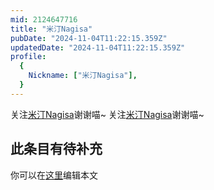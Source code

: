 ```yaml
---
mid: 2124647716
title: "米汀Nagisa"
pubDate: "2024-11-04T11:22:15.359Z"
updatedDate: "2024-11-04T11:22:15.359Z"
profile:
  {
    Nickname: ["米汀Nagisa"],
  }
---
```


关注[米汀Nagisa](https://space.bilibili.com/2124647716)谢谢喵~ 关注[米汀Nagisa](https://space.bilibili.com/2124647716)谢谢喵~

## 此条目有待补充
你可以在[这里](https://github.com/Yuhanawa/VTuber.ICU-Content/edit/master/v/米汀Nagisa/index.md)编辑本文
